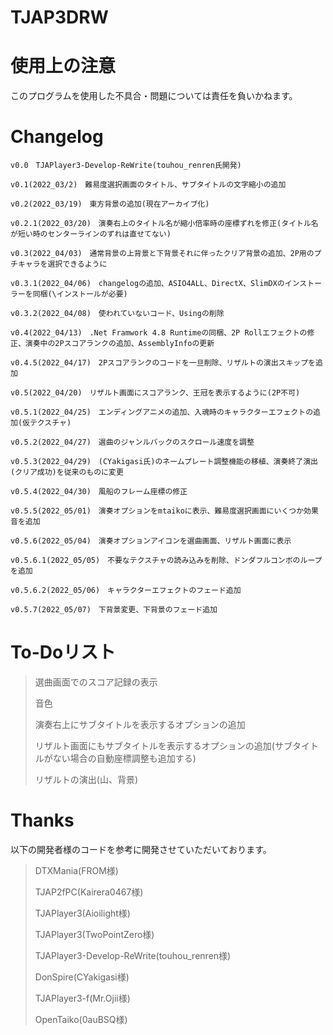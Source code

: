# TJAP3DRW
 
# 使用上の注意
このプログラムを使用した不具合・問題については責任を負いかねます。

# Changelog
```
v0.0　TJAPlayer3-Develop-ReWrite(touhou_renren氏開発)

v0.1(2022_03/2)　難易度選択画面のタイトル、サブタイトルの文字縮小の追加

v0.2(2022_03/19)　東方背景の追加(現在アーカイブ化)

v0.2.1(2022_03/20)　演奏右上のタイトル名が縮小倍率時の座標ずれを修正(タイトル名が短い時のセンターラインのずれは直せてない)

v0.3(2022_04/03)　通常背景の上背景と下背景それに伴ったクリア背景の追加、2P用のプチキャラを選択できるように

v0.3.1(2022_04/06)　changelogの追加、ASIO4ALL、DirectX、SlimDXのインストーラーを同梱(\インストールが必要)

v0.3.2(2022_04/08)　使われていないコード、Usingの削除

v0.4(2022_04/13)　.Net Framwork 4.8 Runtimeの同梱、2P Rollエフェクトの修正、演奏中の2Pスコアランクの追加、AssemblyInfoの更新

v0.4.5(2022_04/17)　2Pスコアランクのコードを一旦削除、リザルトの演出スキップを追加

v0.5(2022_04/20)　リザルト画面にスコアランク、王冠を表示するように(2P不可)

v0.5.1(2022_04/25)　エンディングアニメの追加、入魂時のキャラクターエフェクトの追加(仮テクスチャ)

v0.5.2(2022_04/27)　選曲のジャンルバックのスクロール速度を調整

v0.5.3(2022_04/29)　(CYakigasi氏)のネームプレート調整機能の移植、演奏終了演出(クリア成功)を従来のものに変更

v0.5.4(2022_04/30)　風船のフレーム座標の修正

v0.5.5(2022_05/01)　演奏オプションをmtaikoに表示、難易度選択画面にいくつか効果音を追加

v0.5.6(2022_05/04)　演奏オプションアイコンを選曲画面、リザルト画面に表示

v0.5.6.1(2022_05/05)　不要なテクスチャの読み込みを削除、ドンダフルコンボのループを追加

v0.5.6.2(2022_05/06)　キャラクターエフェクトのフェード追加

v0.5.7(2022_05/07)　下背景変更、下背景のフェード追加
```
# To-Doリスト

>選曲画面でのスコア記録の表示
>
>音色
>
>演奏右上にサブタイトルを表示するオプションの追加
>
>リザルト画面にもサブタイトルを表示するオプションの追加(サブタイトルがない場合の自動座標調整も追加する)
>
>リザルトの演出(山、背景)


# Thanks
以下の開発者様のコードを参考に開発させていただいております。

>DTXMania(FROM様)
>
>TJAP2fPC(Kairera0467様)
>
>TJAPlayer3(Aioilight様)
>
>TJAPlayer3(TwoPointZero様)
>
>TJAPlayer3-Develop-ReWrite(touhou_renren様)
>
>DonSpire(CYakigasi様)
>
>TJAPlayer3-f(Mr.Ojii様)
>
>OpenTaiko(0auBSQ様)
